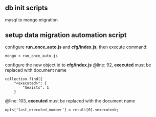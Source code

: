 ## db init scripts

mysql to mongo migration

## setup data migration automation script
configure **run_once_auto.js** and **cfg/index.js**, then
execute command:
```
mongo < run_once_auto.js
```
configure the new object id to **cfg/index.js**
@line: 92, **executed** must be replaced with document name
```
collection.find({
    "<executed>": {
        "$exists": 1
    }
```
@line: 103, **executed** must be replaced with the document name
```
opts['last_executed_number'] = result[0].<executed>;
```
